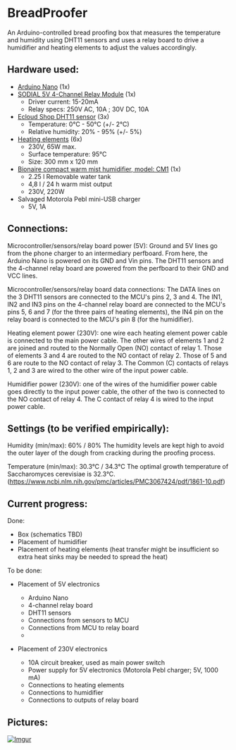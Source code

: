 # BreadProofer
An Arduino-controlled bread proofing box that measures the temperature and humidity using DHT11 sensors and uses a relay board to drive a humidifier and heating elements to adjust the values accordingly.

## Hardware used:

- [Arduino Nano](https://www.amazon.de/dp/B06XR1PPCL/ref=pe_386171_37038021_TE_3p_dp_1) (1x)
- [SODIAL 5V 4-Channel Relay Module](https://www.amazon.de/dp/B00L8VFVTK) (1x)
    - Driver current: 15-20mA
    - Relay specs:  250V AC, 10A ; 30V DC, 10A
- [Ecloud Shop DHT11 sensor](https://www.amazon.de/dp/B01MQNMCKV) (3x)
    - Temperature: 0°C - 50°C (+/- 2°C)
    - Relative humidity: 20% - 95% (+/- 5%)
- [Heating elements](http://www.conrad.be/ce/nl/product/189297/Thermo-Verwarmingsfolie-Zelfklevend-230-V-65-W-Veiligheidstype-IPX4-l-x-b-300-mm-x-120-mm) (6x)
    - 230V, 65W max.
    - Surface temperature: 95°C
    - Size: 300 mm x 120 mm
- [Bionaire compact warm mist humidifier, model: CM1](http://www.bionaireeurope.com/Product.aspx?cid=1194&pid=7402) (1x)
    - 2.25 l Removable water tank
    - 4,8 l / 24 h warm mist output
    - 230V, 220W
- Salvaged Motorola Pebl mini-USB charger
    - 5V, 1A

## Connections:

Microcontroller/sensors/relay board power (5V): Ground and 5V lines go from the phone charger to an intermediary perfboard.
From here, the Arduino Nano is powered on its GND and Vin pins. The DHT11 sensors and the 4-channel relay board are powered from the perfboard to their GND and VCC lines.

Microcontroller/sensors/relay board data connections: The DATA lines on the 3 DHT11 sensors are connected to the MCU's pins 2, 3 and 4.
The IN1, IN2 and IN3 pins on the 4-channel relay board are connected to the MCU's pins 5, 6 and 7 (for the three pairs of heating elements), the IN4 pin on the relay board is connected to the MCU's pin 8 (for the humidifier).

Heating element power (230V): one wire each heating element power cable is connected to the main power cable. The other wires of elements 1 and 2 are joined and routed to the Normally Open (NO) contact of relay 1. Those of elements 3 and 4 are routed to the NO contact of relay 2. Those of 5 and 6 are route to the NO contact of relay 3. The Common (C) contacts of relays 1, 2 and 3 are wired to the other wire of the input power cable.

Humidifier power (230V): one of the wires of the humidifier power cable goes directly to the input power cable, the other of the two is connected to the NO contact of relay 4. The C contact of relay 4 is wired to the input power cable.

## Settings (to be verified empirically):

Humidity (min/max): 60% / 80%
The humidity levels are kept high to avoid the outer layer of the dough from cracking during the proofing process.

Temperature (min/max): 30.3°C / 34.3°C
The optimal growth temperature of Saccharomyces cerevisiae is 32.3°C. (https://www.ncbi.nlm.nih.gov/pmc/articles/PMC3067424/pdf/1861-10.pdf)

## Current progress:

Done:
- Box (schematics TBD)
- Placement of humidifier
- Placement of heating elements (heat transfer might be insufficient so extra heat sinks may be needed to spread the heat)

To be done:
- Placement of 5V electronics
    - Arduino Nano
    - 4-channel relay board
    - DHT11 sensors
    - Connections from sensors to MCU
    - Connections from MCU to relay board
    -

- Placement of 230V electronics
    - 10A circuit breaker, used as main power switch
    - Power supply for 5V electronics (Motorola Pebl charger; 5V, 1000 mA)
    - Connections to heating elements
    - Connections to humidifier
    - Connections to outputs of relay board


## Pictures:

[![Imgur](http://i.imgur.com/R9KHoGP.jpg:large)](http://i.imgur.com/R9KHoGP.jpg)
